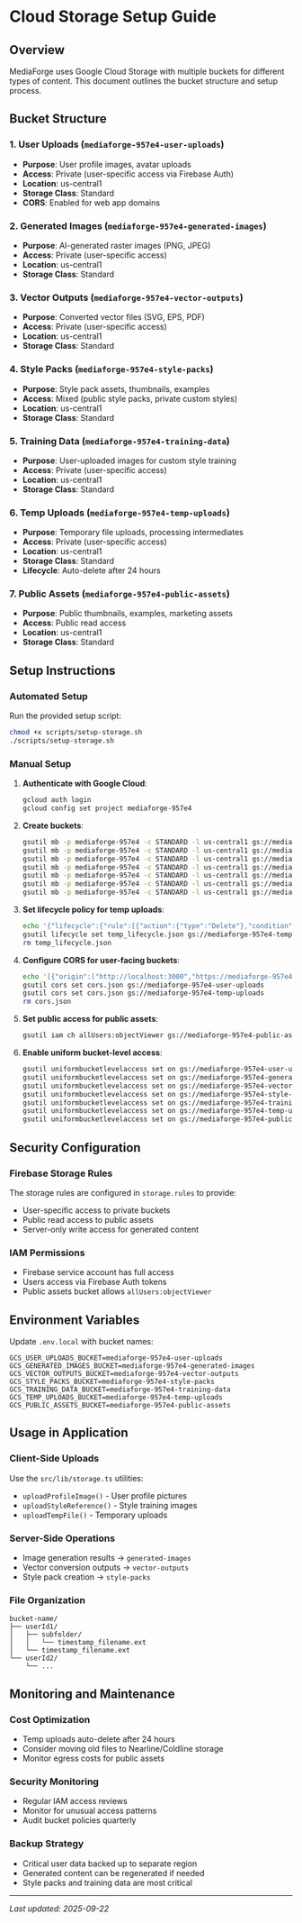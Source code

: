 # Cloud Storage Setup Guide

## Overview
MediaForge uses Google Cloud Storage with multiple buckets for different types of content. This document outlines the bucket structure and setup process.

## Bucket Structure

### 1. User Uploads (`mediaforge-957e4-user-uploads`)
- **Purpose**: User profile images, avatar uploads
- **Access**: Private (user-specific access via Firebase Auth)
- **Location**: us-central1
- **Storage Class**: Standard
- **CORS**: Enabled for web app domains

### 2. Generated Images (`mediaforge-957e4-generated-images`)
- **Purpose**: AI-generated raster images (PNG, JPEG)
- **Access**: Private (user-specific access)
- **Location**: us-central1
- **Storage Class**: Standard

### 3. Vector Outputs (`mediaforge-957e4-vector-outputs`)
- **Purpose**: Converted vector files (SVG, EPS, PDF)
- **Access**: Private (user-specific access)
- **Location**: us-central1
- **Storage Class**: Standard

### 4. Style Packs (`mediaforge-957e4-style-packs`)
- **Purpose**: Style pack assets, thumbnails, examples
- **Access**: Mixed (public style packs, private custom styles)
- **Location**: us-central1
- **Storage Class**: Standard

### 5. Training Data (`mediaforge-957e4-training-data`)
- **Purpose**: User-uploaded images for custom style training
- **Access**: Private (user-specific access)
- **Location**: us-central1
- **Storage Class**: Standard

### 6. Temp Uploads (`mediaforge-957e4-temp-uploads`)
- **Purpose**: Temporary file uploads, processing intermediates
- **Access**: Private (user-specific access)
- **Location**: us-central1
- **Storage Class**: Standard
- **Lifecycle**: Auto-delete after 24 hours

### 7. Public Assets (`mediaforge-957e4-public-assets`)
- **Purpose**: Public thumbnails, examples, marketing assets
- **Access**: Public read access
- **Location**: us-central1
- **Storage Class**: Standard

## Setup Instructions

### Automated Setup
Run the provided setup script:

```bash
chmod +x scripts/setup-storage.sh
./scripts/setup-storage.sh
```

### Manual Setup

1. **Authenticate with Google Cloud**:
   ```bash
   gcloud auth login
   gcloud config set project mediaforge-957e4
   ```

2. **Create buckets**:
   ```bash
   gsutil mb -p mediaforge-957e4 -c STANDARD -l us-central1 gs://mediaforge-957e4-user-uploads
   gsutil mb -p mediaforge-957e4 -c STANDARD -l us-central1 gs://mediaforge-957e4-generated-images
   gsutil mb -p mediaforge-957e4 -c STANDARD -l us-central1 gs://mediaforge-957e4-vector-outputs
   gsutil mb -p mediaforge-957e4 -c STANDARD -l us-central1 gs://mediaforge-957e4-style-packs
   gsutil mb -p mediaforge-957e4 -c STANDARD -l us-central1 gs://mediaforge-957e4-training-data
   gsutil mb -p mediaforge-957e4 -c STANDARD -l us-central1 gs://mediaforge-957e4-temp-uploads
   gsutil mb -p mediaforge-957e4 -c STANDARD -l us-central1 gs://mediaforge-957e4-public-assets
   ```

3. **Set lifecycle policy for temp uploads**:
   ```bash
   echo '{"lifecycle":{"rule":[{"action":{"type":"Delete"},"condition":{"age":1}}]}}' > temp_lifecycle.json
   gsutil lifecycle set temp_lifecycle.json gs://mediaforge-957e4-temp-uploads
   rm temp_lifecycle.json
   ```

4. **Configure CORS for user-facing buckets**:
   ```bash
   echo '[{"origin":["http://localhost:3000","https://mediaforge-957e4.web.app"],"method":["GET","POST","PUT","DELETE"],"responseHeader":["Content-Type"],"maxAgeSeconds":3600}]' > cors.json
   gsutil cors set cors.json gs://mediaforge-957e4-user-uploads
   gsutil cors set cors.json gs://mediaforge-957e4-temp-uploads
   rm cors.json
   ```

5. **Set public access for public assets**:
   ```bash
   gsutil iam ch allUsers:objectViewer gs://mediaforge-957e4-public-assets
   ```

6. **Enable uniform bucket-level access**:
   ```bash
   gsutil uniformbucketlevelaccess set on gs://mediaforge-957e4-user-uploads
   gsutil uniformbucketlevelaccess set on gs://mediaforge-957e4-generated-images
   gsutil uniformbucketlevelaccess set on gs://mediaforge-957e4-vector-outputs
   gsutil uniformbucketlevelaccess set on gs://mediaforge-957e4-style-packs
   gsutil uniformbucketlevelaccess set on gs://mediaforge-957e4-training-data
   gsutil uniformbucketlevelaccess set on gs://mediaforge-957e4-temp-uploads
   gsutil uniformbucketlevelaccess set on gs://mediaforge-957e4-public-assets
   ```

## Security Configuration

### Firebase Storage Rules
The storage rules are configured in `storage.rules` to provide:
- User-specific access to private buckets
- Public read access to public assets
- Server-only write access for generated content

### IAM Permissions
- Firebase service account has full access
- Users access via Firebase Auth tokens
- Public assets bucket allows `allUsers:objectViewer`

## Environment Variables
Update `.env.local` with bucket names:

```env
GCS_USER_UPLOADS_BUCKET=mediaforge-957e4-user-uploads
GCS_GENERATED_IMAGES_BUCKET=mediaforge-957e4-generated-images
GCS_VECTOR_OUTPUTS_BUCKET=mediaforge-957e4-vector-outputs
GCS_STYLE_PACKS_BUCKET=mediaforge-957e4-style-packs
GCS_TRAINING_DATA_BUCKET=mediaforge-957e4-training-data
GCS_TEMP_UPLOADS_BUCKET=mediaforge-957e4-temp-uploads
GCS_PUBLIC_ASSETS_BUCKET=mediaforge-957e4-public-assets
```

## Usage in Application

### Client-Side Uploads
Use the `src/lib/storage.ts` utilities:
- `uploadProfileImage()` - User profile pictures
- `uploadStyleReference()` - Style training images
- `uploadTempFile()` - Temporary uploads

### Server-Side Operations
- Image generation results → `generated-images`
- Vector conversion outputs → `vector-outputs`
- Style pack creation → `style-packs`

### File Organization
```
bucket-name/
├── userId1/
│   ├── subfolder/
│   │   └── timestamp_filename.ext
│   └── timestamp_filename.ext
└── userId2/
    └── ...
```

## Monitoring and Maintenance

### Cost Optimization
- Temp uploads auto-delete after 24 hours
- Consider moving old files to Nearline/Coldline storage
- Monitor egress costs for public assets

### Security Monitoring
- Regular IAM access reviews
- Monitor for unusual access patterns
- Audit bucket policies quarterly

### Backup Strategy
- Critical user data backed up to separate region
- Generated content can be regenerated if needed
- Style packs and training data are most critical

---

*Last updated: 2025-09-22*
